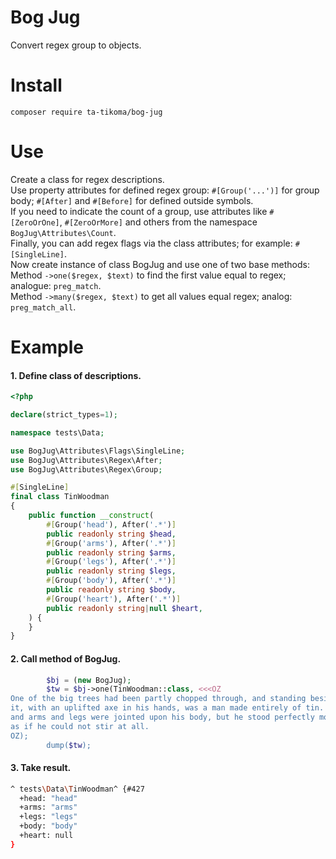 # Bog Jug
Convert regex group to objects.

# Install
`composer require ta-tikoma/bog-jug`

# Use
Create a class for regex descriptions.  
Use property attributes for defined regex group: `#[Group('...')]` for group body; `#[After]` and `#[Before]` for defined outside symbols.  
If you need to indicate the count of a group, use attributes like `#[ZeroOrOne]`, `#[ZeroOrMore]` and others from the namespace `BogJug\Attributes\Count`.  
Finally, you can add regex flags via the class attributes; for example: `#[SingleLine]`.  
Now create instance of class BogJug and use one of two base methods:  
Method `->one($regex, $text)` to find the first value equal to regex; analogue: `preg_match`.  
Method `->many($regex, $text)` to get all values equal regex; analog: `preg_match_all`.

# Example
#### 1. Define class of descriptions.
```php
<?php

declare(strict_types=1);

namespace tests\Data;

use BogJug\Attributes\Flags\SingleLine;
use BogJug\Attributes\Regex\After;
use BogJug\Attributes\Regex\Group;

#[SingleLine]
final class TinWoodman
{
    public function __construct(
        #[Group('head'), After('.*')]
        public readonly string $head,
        #[Group('arms'), After('.*')]
        public readonly string $arms,
        #[Group('legs'), After('.*')]
        public readonly string $legs,
        #[Group('body'), After('.*')]
        public readonly string $body,
        #[Group('heart'), After('.*')]
        public readonly string|null $heart,
    ) {
    }
}
```
#### 2. Call method of BogJug.
```php
        $bj = (new BogJug);
        $tw = $bj->one(TinWoodman::class, <<<OZ
One of the big trees had been partly chopped through, and standing beside
it, with an uplifted axe in his hands, was a man made entirely of tin. His head
and arms and legs were jointed upon his body, but he stood perfectly motionless, 
as if he could not stir at all.
OZ);
        dump($tw);
```
#### 3. Take result.
```bash
^ tests\Data\TinWoodman^ {#427
  +head: "head"
  +arms: "arms"
  +legs: "legs"
  +body: "body"
  +heart: null
}
```
